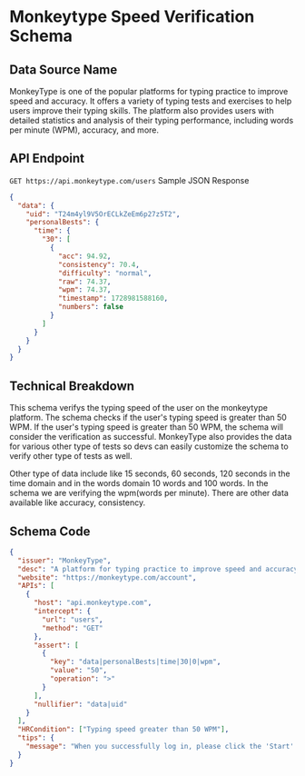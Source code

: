 # Monkeytype Speed Verification Schema

## Data Source Name

MonkeyType is one of the popular platforms for typing practice to improve speed and accuracy. It offers a variety of typing tests and exercises to help users improve their typing skills. The platform also provides users with detailed statistics and analysis of their typing performance, including words per minute (WPM), accuracy, and more.

## API Endpoint

`GET https://api.monkeytype.com/users`
Sample JSON Response

```json
{
  "data": {
    "uid": "T24m4yl9V5OrECLkZeEm6p27z5T2",
    "personalBests": {
      "time": {
        "30": [
          {
            "acc": 94.92,
            "consistency": 70.4,
            "difficulty": "normal",
            "raw": 74.37,
            "wpm": 74.37,
            "timestamp": 1728981588160,
            "numbers": false
          }
        ]
      }
    }
  }
}
```

## Technical Breakdown

This schema verifys the typing speed of the user on the monkeytype platform. The schema checks if the user's typing speed is greater than 50 WPM. If the user's typing speed is greater than 50 WPM, the schema will consider the verification as successful. MonkeyType also provides the data for various other type of tests so devs can easily customize the schema to verify other type of tests as well.

Other type of data include like 15 seconds, 60 seconds, 120 seconds in the time domain and in the words domain 10 words and 100 words. In the schema we are verifying the wpm(words per minute). There are other data available like accuracy, consistency.

## Schema Code

```json
{
  "issuer": "MonkeyType",
  "desc": "A platform for typing practice to improve speed and accuracy.",
  "website": "https://monkeytype.com/account",
  "APIs": [
    {
      "host": "api.monkeytype.com",
      "intercept": {
        "url": "users",
        "method": "GET"
      },
      "assert": [
        {
          "key": "data|personalBests|time|30|0|wpm",
          "value": "50",
          "operation": ">"
        }
      ],
      "nullifier": "data|uid"
    }
  ],
  "HRCondition": ["Typing speed greater than 50 WPM"],
  "tips": {
    "message": "When you successfully log in, please click the 'Start' button to initiate the verification process."
  }
}
```
